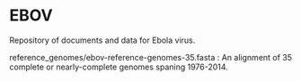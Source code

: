 # EBOV
Repository of documents and data for Ebola virus.

reference_genomes/ebov-reference-genomes-35.fasta
: An alignment of 35 complete or nearly-complete genomes spaning 1976-2014. 
